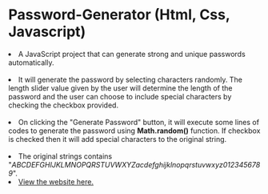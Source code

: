 # Password-Generator (Html, Css, Javascript)
<li>A JavaScript project that can generate strong and unique passwords automatically.</li><br/>
<li>It will generate the password by selecting characters randomly. The length slider value given by the user will determine the length of the password and the user can choose to include special characters by checking the checkbox provided.</li><br/>
<li>On clicking the "Generate Password" button, it will execute some lines of codes to generate the password using <strong>Math.random()</strong> function. If checkbox is checked then it will add special characters to the original string.</li><br/>
<li>The original strings contains "<em>ABCDEFGHIJKLMNOPQRSTUVWXYZacdefghijklnopqrstuvwxyz0123456789</em>".</li>
<li><a href="https://muqriqawiem.github.io/password-generator-html-css-javascript/" target="_blank">View the website here.</a></li>
